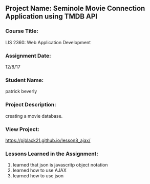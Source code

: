 ## Project Name:  Seminole Movie Connection Application using TMDB API

### Course Title:
LIS 2360:  Web Application Development

### Assignment Date:  
12/8/17

### Student Name:  
patrick beverly

### Project Description:
creating a movie database. 

### View Project:
https://pjblack21.github.io/lesson8_ajax/

### Lessons Learned in the Assignment:
1. learned that json is javascritp object notation
2. learned how to use AJAX
3. learned how to use json
